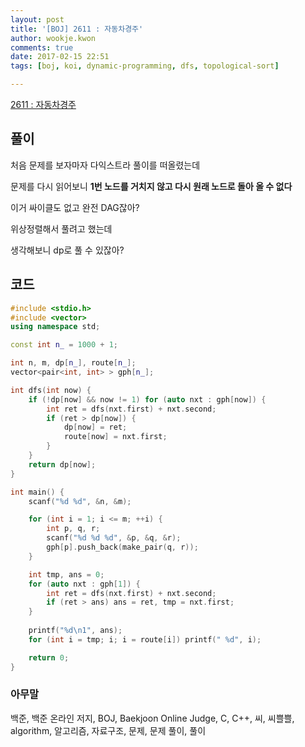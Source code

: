 ```yaml
---
layout: post
title: '[BOJ] 2611 : 자동차경주'
author: wookje.kwon
comments: true
date: 2017-02-15 22:51
tags: [boj, koi, dynamic-programming, dfs, topological-sort]

---
```


[2611 : 자동차경주](https://www.acmicpc.net/problem/2611)

## 풀이

처음 문제를 보자마자 다익스트라 풀이를 떠올렸는데  

문제를 다시 읽어보니 **1번 노드를 거치지 않고 다시 원래 노드로 돌아 올 수 없다**  

이거 싸이클도 없고 완전 DAG잖아?  

위상정렬해서 풀려고 했는데  

생각해보니 dp로 풀 수 있잖아?  

## 코드

```cpp
#include <stdio.h>
#include <vector>
using namespace std;

const int n_ = 1000 + 1;

int n, m, dp[n_], route[n_];
vector<pair<int, int> > gph[n_];

int dfs(int now) {
	if (!dp[now] && now != 1) for (auto nxt : gph[now]) {
		int ret = dfs(nxt.first) + nxt.second;
		if (ret > dp[now]) {
			dp[now] = ret;
			route[now] = nxt.first;
		}
	}
	return dp[now];
}

int main() {
	scanf("%d %d", &n, &m);

	for (int i = 1; i <= m; ++i) {
		int p, q, r;
		scanf("%d %d %d", &p, &q, &r);
		gph[p].push_back(make_pair(q, r));
	}

	int tmp, ans = 0;
	for (auto nxt : gph[1]) {
		int ret = dfs(nxt.first) + nxt.second;
		if (ret > ans) ans = ret, tmp = nxt.first;
	}
	
	printf("%d\n1", ans);
	for (int i = tmp; i; i = route[i]) printf(" %d", i);

	return 0;
}
```

### 아무말  
백준, 백준 온라인 저지, BOJ, Baekjoon Online Judge, C, C++, 씨, 씨쁠쁠, algorithm, 알고리즘, 자료구조, 문제, 문제 풀이, 풀이